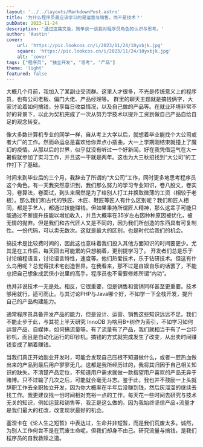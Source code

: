 ```yaml
---
layout: '../../layouts/MarkdownPost.astro'
title: '为什么程序员最应该学习的是运营与销售，而不是技术？'
pubDate: 2023-11-24
description: '通过这篇文章，简单谈一谈我对程序员角色的认识与思考。'
author: 'Austin'
cover:
    url: 'https://pic.lookcos.cn/i/2023/11/24/10yxbjk.jpg'
    square: 'https://pic.lookcos.cn/i/2023/11/24/10yxbjk.jpg'
    alt: 'cover'
tags: ["程序员", "独立开发", "思考", "产品"]
theme: 'light'
featured: false
---
```



大概几个月前，我加入了某副业交流群。这里人才很多，不光是传统意义上的程序员，也有公司老板、偏门大佬、产品经理等。
群里的聊天主题就是搞钱俩字，大家讨论着如何搞钱，分享每日收益情况，以及自己做的产品等。在就业环境非常不好的背景下，以此为契机完成了一次从努力学技术以提升工资到做自己产品自给自足的观念转变。

像大多数计算机专业的同学一样，自从考上大学以后，就想着毕业能找个大公司或者大厂的工作。然而命运总是喜欢给你弄点小插曲，大一上学期刚结束就撞上了魔幻的疫情。从那以后的世界，似乎就没有听过一个好新闻。好在我凭借运气在大一暑假就参加了实习工作，并且这一干就是两年。这也为大三秋招找到“大公司”的工作打下了基础。  

时间来到毕业后的三个月，我辞去了所谓的“大公司”工作，同时更多地思考程序员这个角色。有一天我突然意识到，我们那么努力的学习专业知识，卷八股文，卷实习，卷算法，卷面试，到头来居然是为了给别人打工并换取微薄的工资（相较于老板）。那么我们和古代的铁匠、木匠、鞋匠等匠人有什么区别呢？我们和匠人相同，都是手艺人，都通过技能赚钱。但如果秉持所谓匠人精神，那么这辈子可能只能通过不断提升技能以增加收入，并且大概率在35岁左右因种种原因被优化，被无情的抛弃。但是我们和古代匠人又是不同的，因为我们所创造的东西具有可复制性。一份代码，可以卖无数次。这就是最大的区别，也是时代给我们的机会。

搞技术是比较费时间的，因此这也意味着我们投入其他方面知识的时间要更少。尤其是在工作后，每天回去可能累的只想躺着，更别提学习了。
开发者们总是乐于讨论编程语言，讨论语言特性，速度等。他们热爱技术，乐于钻研技术。但这有什么鸟用呢？总觉得技术宅创造世界。在我看来，那不过是自娱自乐的话罢了，不能总把自己想象成武侠小说里的高手。程序员也不需要修炼所谓“内功”。

也并非说技术一无是处。相反，它很重要，但是销售和营销同样甚至更重要。技术够用就行，适可而止。与其讨论PHP与Java哪个好，不如学一下全栈开发，提升自己的产品构建能力。

通常程序员具备开发产品的能力，但是设计、运营、销售这些知识远远不足。我们不能止步于此，与其花上半天研究 InnoDB 为啥用B+树作为索引，不如学习如何运营产品、自媒体，如何搞流量等。有了流量有了产品，我们就相当于有了一台印钞机，而且是自动化运行的印钞机。搞钱的方式就完成发生了改变，从出卖时间赚钱变成了躺着赚钱。

当我们真正开始副业开发时，可能会发现自己压根不知道做什么，或者一腔热血做出来的产品到最后用户寥寥无几。这都是我所经历过的，我将其归因于自己相关知识的缺失。不清楚产品定位，不知道用户需求就做一款指望用户喜欢的产品无异于赌博。只不过输了几次之后，可能就会毫无斗志。鉴于此，我也并不鼓励一上头就辞职工作去全职独立开发，因为你大概率在半年后没赚到钱，然后灰溜溜的继续去找工作。我更建议找一份时间相对充裕一点的工作，每天花一些时间去研究与技术无关的知识，例如运营和销售等，我正是这么做的。因为我始终坚信产品+流量才是我们最大的杠改，改变现状最好的机会。

塞涅卡在《论人生之短暂》中表达过，生命并非短暂，而是我们荒废太多。诚然，为别人工作何尝不是在荒废生命呢，但我们却身不由己。研究流量与搞钱，是我们程序员的自我救赎之道。




